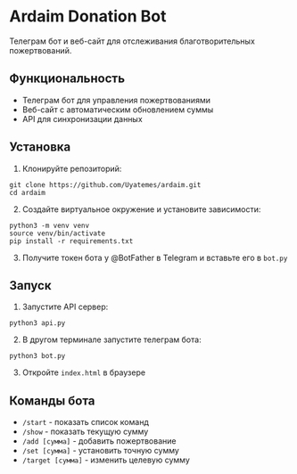 # Ardaim Donation Bot

Телеграм бот и веб-сайт для отслеживания благотворительных пожертвований.

## Функциональность

* Телеграм бот для управления пожертвованиями
* Веб-сайт с автоматическим обновлением суммы
* API для синхронизации данных

## Установка

1. Клонируйте репозиторий:
```
git clone https://github.com/Uyatemes/ardaim.git
cd ardaim
```

2. Создайте виртуальное окружение и установите зависимости:
```
python3 -m venv venv
source venv/bin/activate
pip install -r requirements.txt
```

3. Получите токен бота у @BotFather в Telegram и вставьте его в `bot.py`

## Запуск

1. Запустите API сервер:
```
python3 api.py
```

2. В другом терминале запустите телеграм бота:
```
python3 bot.py
```

3. Откройте `index.html` в браузере

## Команды бота

* `/start` - показать список команд
* `/show` - показать текущую сумму
* `/add [сумма]` - добавить пожертвование
* `/set [сумма]` - установить точную сумму
* `/target [сумма]` - изменить целевую сумму 